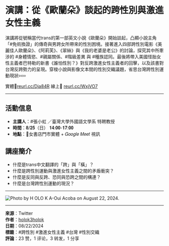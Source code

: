# 演講：從《歐蘭朵》談起的跨性別與激進女性主義

演講將從號稱當代trans的第一部英文小說《歐蘭朵》開始談起，凸顯小說主角「#免術換證」的傳奇與男跨女所帶來的性別困境。接著進入四部跨性別電影《美麗佳人歐蘭朵》、《阿莉芙》、《翠絲》與《我的老婆是老公》的討論，探究其中所牽涉的 #身體情慾、#親屬關係、#階級差異 與 #種族認同。最後將帶入美國怪胎女性主義者巴特勒的新書《誰怕性別？》對反跨激進女性主義者的回擊，以及該書對台灣反跨勢力的呈現。穿梭小說與影像文本間的性別交織議題，省思台灣跨性別運動現狀⇰⇰ 

實體🌟[reurl.cc/Dja84R](https://reurl.cc/Dja84R) 線上🌟 [reurl.cc/WxjVO7](https://reurl.cc/WxjVO7) 

---

## 活動信息

- **主講人**：#張小虹 ／臺灣大學外國語文學系 特聘教授  
- **時間**：𝟖/𝟐𝟓（日） 𝟏𝟒:𝟎𝟎-𝟏𝟕:𝟎𝟎  
- **地點**：📝女書店門市實體 + 𝐺𝑜𝑜𝑔𝑙𝑒 𝑀𝑒𝑒𝑡 視訊  

## 講座簡介

- 什麼是trans中文翻譯的「跨」與「橫」？  
- 什麼是跨性別運動與激進女性主義之間的矛盾衝突？  
- 什麼是反同與反跨、恐同與恐跨之間的構連？  
- 什麼是台灣跨性別運動的現況？  

---

![Photo by H OLO K A-Oui Acoba on August 22, 2024.](https://scontent-sjc3-1.cdninstagram.com/v/t51.29350-15/456604755_886197636781931_8926726249184024046_n.jpg?stp=dst-jpg_e35_tt6&efg=eyJ2ZW5jb2RlX3RhZyI6ImltYWdlX3VybGdlbi4xNDQweDIwMzYuc2RyLmYyOTM1MC5kZWZhdWx0X2ltYWdlIn0&_nc_ht=scontent-sjc3-1.cdninstagram.com&_nc_cat=111&_nc_ohc=0cWHl2B4hWkQ7kNvgEjPXcA&_nc_gid=6d012bb6a41947aaac76e9d5b4bfad9b&edm=APs17CUBAAAA&ccb=7-5&ig_cache_key=MzQ0MDM2OTM1NTc3NzMyMjQwNg%3D%3D.3-ccb7-5&oh=00_AYDqiqrEOzlqq_5LNhOfL2c_yn0tI7adks-1Kt-QvxK3pQ&oe=6795C9DA&_nc_sid=10d13b)

---

**來源**：Twitter  
**作者**：[holok3holok](https://l.threads.net/@holok3holok)  
**日期**：08/22/2024  
**標籤**：#跨性別 #激進女性主義 #台灣 #性別交織  
**評論**：23 赞，1 评论，3 转发，1 分享
<!-- tcd_original_link https://www.threads.net/@holok3holok/post/C--pbsnPnYS -->
